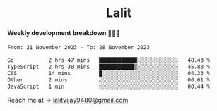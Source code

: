 <h1 align="center">Lalit</h1>

#### Weekly development breakdown 👨🏻‍💻
<!--START_SECTION:waka-->

```txt
From: 21 November 2023 - To: 28 November 2023

Go           2 hrs 47 mins   ████████████░░░░░░░░░░░░░   48.43 %
TypeScript   2 hrs 38 mins   ███████████▒░░░░░░░░░░░░░   45.88 %
CSS          14 mins         █░░░░░░░░░░░░░░░░░░░░░░░░   04.33 %
Other        2 mins          ░░░░░░░░░░░░░░░░░░░░░░░░░   00.61 %
JavaScript   1 min           ░░░░░░░░░░░░░░░░░░░░░░░░░   00.44 %
```

<!--END_SECTION:waka-->

Reach me at → lalitvijay9480@gmail.com
